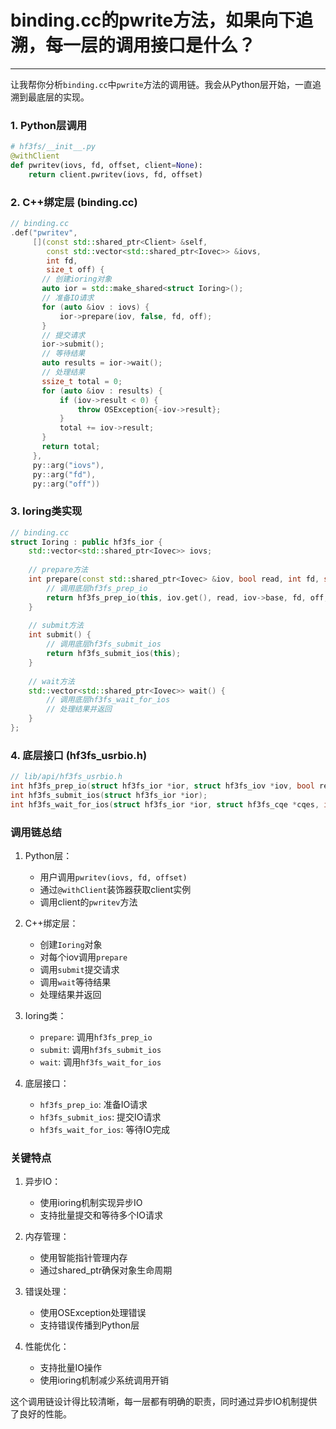 # binding.cc的pwrite方法，如果向下追溯，每一层的调用接口是什么？

--- 

让我帮你分析`binding.cc`中`pwrite`方法的调用链。我会从Python层开始，一直追溯到最底层的实现。

### 1. Python层调用
```python
# hf3fs/__init__.py
@withClient
def pwritev(iovs, fd, offset, client=None):
    return client.pwritev(iovs, fd, offset)
```

### 2. C++绑定层 (binding.cc)
```cpp
// binding.cc
.def("pwritev",
     [](const std::shared_ptr<Client> &self,
        const std::vector<std::shared_ptr<Iovec>> &iovs,
        int fd,
        size_t off) {
       // 创建ioring对象
       auto ior = std::make_shared<struct Ioring>();
       // 准备IO请求
       for (auto &iov : iovs) {
           ior->prepare(iov, false, fd, off);
       }
       // 提交请求
       ior->submit();
       // 等待结果
       auto results = ior->wait();
       // 处理结果
       ssize_t total = 0;
       for (auto &iov : results) {
           if (iov->result < 0) {
               throw OSException{-iov->result};
           }
           total += iov->result;
       }
       return total;
     },
     py::arg("iovs"),
     py::arg("fd"),
     py::arg("off"))
```

### 3. Ioring类实现
```cpp
// binding.cc
struct Ioring : public hf3fs_ior {
    std::vector<std::shared_ptr<Iovec>> iovs;
    
    // prepare方法
    int prepare(const std::shared_ptr<Iovec> &iov, bool read, int fd, size_t off) {
        // 调用底层hf3fs_prep_io
        return hf3fs_prep_io(this, iov.get(), read, iov->base, fd, off, iov->size, (void *)iov->userdata.ptr());
    }
    
    // submit方法
    int submit() {
        // 调用底层hf3fs_submit_ios
        return hf3fs_submit_ios(this);
    }
    
    // wait方法
    std::vector<std::shared_ptr<Iovec>> wait() {
        // 调用底层hf3fs_wait_for_ios
        // 处理结果并返回
    }
};
```

### 4. 底层接口 (hf3fs_usrbio.h)
```c
// lib/api/hf3fs_usrbio.h
int hf3fs_prep_io(struct hf3fs_ior *ior, struct hf3fs_iov *iov, bool read, void *base, int fd, size_t off, size_t size, void *userdata);
int hf3fs_submit_ios(struct hf3fs_ior *ior);
int hf3fs_wait_for_ios(struct hf3fs_ior *ior, struct hf3fs_cqe *cqes, int max_results, int min_results, struct timespec *timeout);
```

### 调用链总结

1. Python层：
   - 用户调用`pwritev(iovs, fd, offset)`
   - 通过`@withClient`装饰器获取client实例
   - 调用client的`pwritev`方法

2. C++绑定层：
   - 创建`Ioring`对象
   - 对每个iov调用`prepare`
   - 调用`submit`提交请求
   - 调用`wait`等待结果
   - 处理结果并返回

3. Ioring类：
   - `prepare`: 调用`hf3fs_prep_io`
   - `submit`: 调用`hf3fs_submit_ios`
   - `wait`: 调用`hf3fs_wait_for_ios`

4. 底层接口：
   - `hf3fs_prep_io`: 准备IO请求
   - `hf3fs_submit_ios`: 提交IO请求
   - `hf3fs_wait_for_ios`: 等待IO完成

### 关键特点

1. 异步IO：
   - 使用ioring机制实现异步IO
   - 支持批量提交和等待多个IO请求

2. 内存管理：
   - 使用智能指针管理内存
   - 通过shared_ptr确保对象生命周期

3. 错误处理：
   - 使用OSException处理错误
   - 支持错误传播到Python层

4. 性能优化：
   - 支持批量IO操作
   - 使用ioring机制减少系统调用开销

这个调用链设计得比较清晰，每一层都有明确的职责，同时通过异步IO机制提供了良好的性能。
